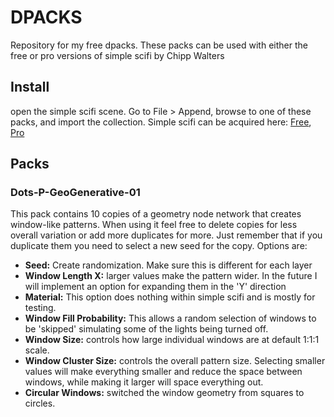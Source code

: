 # DPACKS
Repository for my free dpacks. These packs can be used with either the free or pro versions of simple scifi by Chipp Walters

## Install
open the simple scifi scene.  Go to File > Append, browse to one of these packs, and import the collection.
Simple scifi can be acquired here: [Free](https://chippwalters.gumroad.com/l/simplescififree), [Pro](https://chippwalters.gumroad.com/l/simplescifi)


## Packs
### Dots-P-GeoGenerative-01
This pack contains 10 copies of a geometry node network that creates window-like patterns. When using it feel free to delete copies for less overall variation or add more duplicates for more. Just remember that if you duplicate them you need to select a new seed for the copy. Options are:

* **Seed:** Create randomization. Make sure this is different for each layer
* **Window Length X:** larger values make the pattern wider. In the future I will implement an option for expanding them in the 'Y' direction
* **Material:** This option does nothing within simple scifi and is mostly for testing.
* **Window Fill Probability:** This allows a random selection of windows to be 'skipped' simulating some of the lights being turned off.
* **Window Size:** controls how large individual windows are at default 1:1:1 scale.
* **Window Cluster Size:** controls the overall pattern size. Selecting smaller values will make everything smaller and reduce the space between windows, while making it larger will space everything out.
* **Circular Windows:** switched the window geometry from squares to circles.

